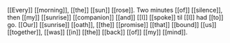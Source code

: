 [[Every]] [[morning]], [[the]] [[sun]] [[rose]]. Two minutes [[of]] [[silence]], then [[my]] [[sunrise]] [[companion]] [[and]] [[I]] [[spoke]] til [[I]] had [[to]] go. [[Our]] [[sunrise]] [[oath]], [[the]] [[promise]] [[that]] [[bound]] [[us]] [[together]], [[was]] [[in]] [[the]] [[back]] [[of]] [[my]] [[mind]]. 
